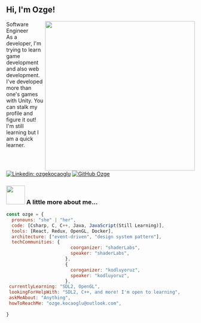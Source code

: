 <h2> Hi, I'm Ozge!</h2>
<img align='right' src="https://media.giphy.com/media/xH8FMGy6SCv6w/giphy.gif" width="400">
<p>Software Engineer</br>
As a developer, I'm trying to learn game development and also web development. 
I've developed more than one's games with Unity. You can stalk my profile and figure it out!
I'm still learning but I am a quick learner.</p>

[![Linkedin: ozgekocaoglu](https://img.shields.io/badge/-ozgekocaoglu-blue?style=flat-square&logo=Linkedin&logoColor=white&link=https://www.linkedin.com/in/ozgekocaoglu/)](https://www.linkedin.com/in/ozgekocaoglu/)
[![GitHub Ozge](https://img.shields.io/github/followers/ozgekocaoglu?label=follow&style=social)](https://github.com/OzgeKocaoglu)


### <img src="https://media.giphy.com/media/kFA6aTkhO7Gxi/giphy.gif" width="50"> A little more about me...  

```javascript
const ozge = {
  pronouns: "she" | "her",
  code: [Csharp, C, C++, Java, JavaScript(Still Learning)],
  tools: [React, Redux, OpenGL, Docker],
  architecture: ["event-driven", "design system pattern"],
  techCommunities: {
                        coorganizer: "shaderLabs",
                        speaker: "shaderLabs",
                      },
                      {
                        coroganizer: "kodluyoruz",
                        speaker: "kodluyoruz",
                      },
 currentlyLearning: "SDL2, OpenGL",
 lookingForHelpWith: "SDL2, C++, and more! I'm open to learning",
 askMeAbout: "Anything",
 howToReachMe: "ozge.kocaoglu@outlook.com",
 
}



